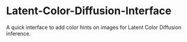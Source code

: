# Latent-Color-Diffusion-Interface
A quick interface to add color hints on images for Latent Color Diffusion inference.
